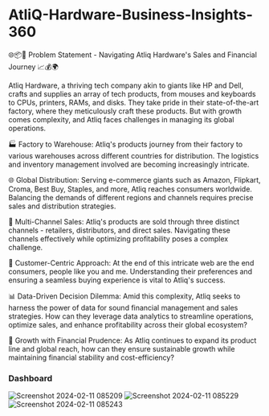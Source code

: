 # AtliQ-Hardware-Business-Insights-360

🌐📦🛒 Problem Statement - Navigating Atliq Hardware's Sales and Financial Journey 📈💰🌍

Atliq Hardware, a thriving tech company akin to giants like HP and Dell, crafts and supplies an array of tech products, from mouses and keyboards to CPUs, printers, RAMs, and disks. They take pride in their state-of-the-art factory, where they meticulously craft these products. But with growth comes complexity, and Atliq faces challenges in managing its global operations.

🏭 Factory to Warehouse: Atliq's products journey from their factory to various warehouses across different countries for distribution. The logistics and inventory management involved are becoming increasingly intricate.

🌐 Global Distribution: Serving e-commerce giants such as Amazon, Flipkart, Croma, Best Buy, Staples, and more, Atliq reaches consumers worldwide. Balancing the demands of different regions and channels requires precise sales and distribution strategies.

🔄 Multi-Channel Sales: Atliq's products are sold through three distinct channels - retailers, distributors, and direct sales. Navigating these channels effectively while optimizing profitability poses a complex challenge.

👥 Customer-Centric Approach: At the end of this intricate web are the end consumers, people like you and me. Understanding their preferences and ensuring a seamless buying experience is vital to Atliq's success.

📊 Data-Driven Decision Dilemma: Amid this complexity, Atliq seeks to harness the power of data for sound financial management and sales strategies. How can they leverage data analytics to streamline operations, optimize sales, and enhance profitability across their global ecosystem?

🚀 Growth with Financial Prudence: As Atliq continues to expand its product line and global reach, how can they ensure sustainable growth while maintaining financial stability and cost-efficiency?

### Dashboard
![Screenshot 2024-02-11 085209](https://github.com/Parvez13/AtliQ-Hardware-Business-Insights-360/assets/66157611/ccad262d-82b4-4969-89b5-cf6f723a2c6a)
![Screenshot 2024-02-11 085229](https://github.com/Parvez13/AtliQ-Hardware-Business-Insights-360/assets/66157611/4ced830a-377c-4a35-a551-737c64fe5c30)
![Screenshot 2024-02-11 085243](https://github.com/Parvez13/AtliQ-Hardware-Business-Insights-360/assets/66157611/09c48d48-cff5-4f09-b98d-47514dda5e65)
